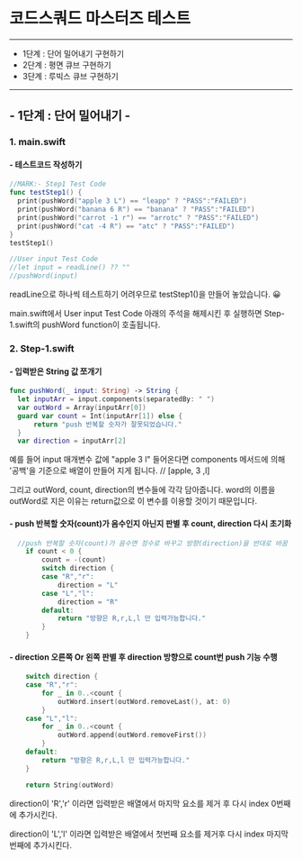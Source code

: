 # 코드스쿼드 마스터즈 테스트
---
 * 1단계 : 단어 밀어내기 구현하기
 * 2단계 : 평면 큐브 구현하기
 * 3단계 : 루빅스 큐브 구현하기
---
## - 1단계 : 단어 밀어내기 -

### 1. main.swift
#### - 테스트코드 작성하기
  ```swift 
//MARK:- Step1 Test Code
func testStep1() {
    print(pushWord("apple 3 L") == "leapp" ? "PASS":"FAILED")
    print(pushWord("banana 6 R") == "banana" ? "PASS":"FAILED")
    print(pushWord("carrot -1 r") == "arrotc" ? "PASS":"FAILED")
    print(pushWord("cat -4 R") == "atc" ? "PASS":"FAILED")
}
testStep1()

//User input Test Code
//let input = readLine() ?? ""
//pushWord(input)
```

readLine으로 하나씩 테스트하기 어려우므로 testStep1()을 만들어 놓았습니다. 😀

main.swift에서 User input Test Code 아래의 주석을 해제시킨 후 실행하면 Step-1.swift의 pushWord function이 호출됩니다.


### 2. Step-1.swift
#### - 입력받은 String 값 쪼개기

  ```swift 
func pushWord(_ input: String) -> String {
    let inputArr = input.components(separatedBy: " ")
    var outWord = Array(inputArr[0])
    guard var count = Int(inputArr[1]) else {
        return "push 반복할 숫자가 잘못되었습니다."
    }
    var direction = inputArr[2]
```
예를 들어 input 매개변수 값에 "apple 3 l" 들어온다면 components 메서드에 의해 '공백'을 기준으로 배열이 만들어 지게 됩니다. // [apple, 3 ,l]

그리고 outWord, count, direction의 변수들에 각각 담아줍니다. word의 이름을 outWord로 지은 이유는 return값으로 이 변수를 이용할 것이기 때문입니다. 


#### - push 반복할 숫자(count)가 음수인지 아닌지 판별 후 count, direction 다시 초기화
```swift 
  //push 반복할 숫자(count)가 음수면 정수로 바꾸고 방향(direction)을 반대로 바꿈
    if count < 0 {
        count = -(count)
        switch direction {
        case "R","r":
            direction = "L"
        case "L","l":
            direction = "R"
        default:
            return "방향은 R,r,L,l 만 입력가능합니다."
        }
    }
```

#### - direction 오른쪽 Or 왼쪽 판별 후 direction 방향으로 count번 push 기능 수행
```swift 
    switch direction {
    case "R","r":
        for _ in 0..<count {
            outWord.insert(outWord.removeLast(), at: 0)
        }
    case "L","l":
        for _ in 0..<count {
            outWord.append(outWord.removeFirst())
        }
    default:
        return "방향은 R,r,L,l 만 입력가능합니다."
    }

    return String(outWord)
```
direction이 'R','r' 이라면 입력받은 배열에서 마지막 요소를 제거 후 다시 index 0번째에 추가시킨다.

direction이 'L','l' 이라면 입력받은 배열에서 첫번째 요소를 제거후 다시 index 마지막번째에 추가시킨다.

